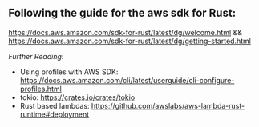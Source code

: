 ## Following the guide for the aws sdk for Rust:
https://docs.aws.amazon.com/sdk-for-rust/latest/dg/welcome.html &&  
https://docs.aws.amazon.com/sdk-for-rust/latest/dg/getting-started.html  

_Further Reading_:
- Using profiles with AWS SDK: https://docs.aws.amazon.com/cli/latest/userguide/cli-configure-profiles.html
- tokio: https://crates.io/crates/tokio
- Rust based lambdas: https://github.com/awslabs/aws-lambda-rust-runtime#deployment